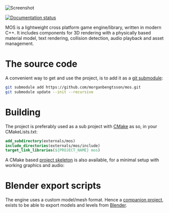![Screenshot](https://github.com/morganbengtsson/mos-skeleton/blob/master/screenshot.png)

[![Documentation status](https://readthedocs.org/projects/mos/badge/?version=latest)](http://mos.readthedocs.io/en/latest/)

MOS is a lightweight cross platform game engine/library, written in modern C++. It includes components for 3D rendering
with a physically based material model, text rendering, collision detection, audio playback and asset management.

# The source code

A convenient way to get and use the project, is to add it as a [git submodule](https://git-scm.com/docs/git-submodule):

```bash
git submodule add https://github.com/morganbengtsson/mos.git
git submodule update --init --recursive
```
# Building

The project is preferably used as a sub project with [CMake](https://cmake.org) as so, in your CMakeLists.txt:

```CMake
add_subdirectory(externals/mos)
include_directories(externals/mos/include)
target_link_libraries(${PROJECT_NAME} mos)
```

A CMake based [project skeleton](https://github.com/morganbengtsson/mos-skeleton) is also available, for a minimal setup
with working graphics and audio:

# Blender export scripts

The engine uses a custom model/mesh format. Hence a [companion project](https://github.com/morganbengtsson/mos-blender-export),
exists to be able to export models and levels from [Blender](http://blender.org).